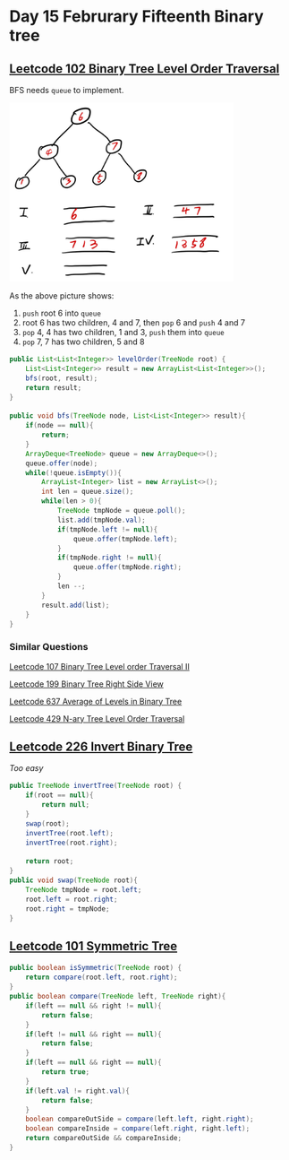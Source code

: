 # Day 15 Februrary Fifteenth Binary tree

## [Leetcode 102 Binary Tree Level Order Traversal](https://leetcode.com/problems/binary-tree-level-order-traversal/)

BFS needs `queue` to implement.

<img src="../picture/Februrary%20Fifteenth/bfs.jpg" width = "400" height = "319" alt="bfs" align=center/>

As the above picture shows:

1. `push` root 6 into `queue`
2. root 6 has two children, 4 and 7, then `pop` 6 and `push` 4 and 7
3. `pop` 4, 4 has two children, 1 and 3, `push` them into `queue`
4. `pop` 7, 7 has two children, 5 and 8

```java
public List<List<Integer>> levelOrder(TreeNode root) {
    List<List<Integer>> result = new ArrayList<List<Integer>>();
    bfs(root, result);
    return result;
}

public void bfs(TreeNode node, List<List<Integer>> result){
    if(node == null){
        return;
    }
    ArrayDeque<TreeNode> queue = new ArrayDeque<>();
    queue.offer(node);
    while(!queue.isEmpty()){
        ArrayList<Integer> list = new ArrayList<>();
        int len = queue.size();
        while(len > 0){
            TreeNode tmpNode = queue.poll();
            list.add(tmpNode.val);
            if(tmpNode.left != null){
                queue.offer(tmpNode.left);
            }
            if(tmpNode.right != null){
                queue.offer(tmpNode.right);
            }
            len --;
        }
        result.add(list);
    }
}
```

### Similar Questions

[Leetcode 107 Binary Tree Level order Traversal II](https://leetcode.com/problems/binary-tree-level-order-traversal-ii/description/)

[Leetcode 199 Binary Tree Right Side View](https://leetcode.com/problems/binary-tree-right-side-view/description/)

[Leetcode 637 Average of Levels in Binary Tree](https://leetcode.com/problems/average-of-levels-in-binary-tree/description/)

[Leetcode 429 N-ary Tree Level Order Traversal](https://leetcode.com/problems/n-ary-tree-level-order-traversal/description/)

## [Leetcode 226 Invert Binary Tree](https://leetcode.com/problems/invert-binary-tree/)

*Too easy*

```java
public TreeNode invertTree(TreeNode root) {
    if(root == null){
        return null;
    }
    swap(root);
    invertTree(root.left);
    invertTree(root.right);
  
    return root;
}
public void swap(TreeNode root){
    TreeNode tmpNode = root.left;
    root.left = root.right;
    root.right = tmpNode;
}
```

## [Leetcode 101 Symmetric Tree](https://leetcode.com/problems/symmetric-tree/description/)

```java
public boolean isSymmetric(TreeNode root) {
    return compare(root.left, root.right);
}
public boolean compare(TreeNode left, TreeNode right){
    if(left == null && right != null){
        return false;
    }
    if(left != null && right == null){
        return false;
    }
    if(left == null && right == null){
        return true;
    }
    if(left.val != right.val){
        return false;
    }
    boolean compareOutSide = compare(left.left, right.right);
    boolean compareInside = compare(left.right, right.left);
    return compareOutSide && compareInside;
}
```
